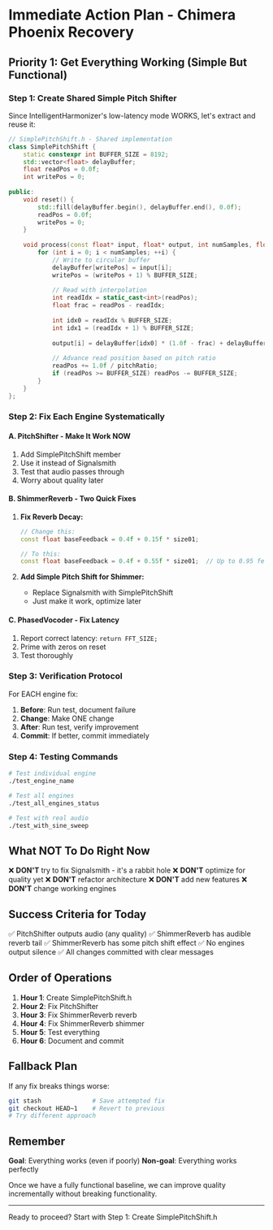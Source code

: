 # Immediate Action Plan - Chimera Phoenix Recovery

## Priority 1: Get Everything Working (Simple But Functional)

### Step 1: Create Shared Simple Pitch Shifter
Since IntelligentHarmonizer's low-latency mode WORKS, let's extract and reuse it:

```cpp
// SimplePitchShift.h - Shared implementation
class SimplePitchShift {
    static constexpr int BUFFER_SIZE = 8192;
    std::vector<float> delayBuffer;
    float readPos = 0.0f;
    int writePos = 0;
    
public:
    void reset() {
        std::fill(delayBuffer.begin(), delayBuffer.end(), 0.0f);
        readPos = 0.0f;
        writePos = 0;
    }
    
    void process(const float* input, float* output, int numSamples, float pitchRatio) {
        for (int i = 0; i < numSamples; ++i) {
            // Write to circular buffer
            delayBuffer[writePos] = input[i];
            writePos = (writePos + 1) % BUFFER_SIZE;
            
            // Read with interpolation
            int readIdx = static_cast<int>(readPos);
            float frac = readPos - readIdx;
            
            int idx0 = readIdx % BUFFER_SIZE;
            int idx1 = (readIdx + 1) % BUFFER_SIZE;
            
            output[i] = delayBuffer[idx0] * (1.0f - frac) + delayBuffer[idx1] * frac;
            
            // Advance read position based on pitch ratio
            readPos += 1.0f / pitchRatio;
            if (readPos >= BUFFER_SIZE) readPos -= BUFFER_SIZE;
        }
    }
};
```

### Step 2: Fix Each Engine Systematically

#### A. PitchShifter - Make It Work NOW
1. Add SimplePitchShift member
2. Use it instead of Signalsmith
3. Test that audio passes through
4. Worry about quality later

#### B. ShimmerReverb - Two Quick Fixes
1. **Fix Reverb Decay:**
   ```cpp
   // Change this:
   const float baseFeedback = 0.4f + 0.15f * size01;
   
   // To this:
   const float baseFeedback = 0.4f + 0.55f * size01;  // Up to 0.95 feedback
   ```

2. **Add Simple Pitch Shift for Shimmer:**
   - Replace Signalsmith with SimplePitchShift
   - Just make it work, optimize later

#### C. PhasedVocoder - Fix Latency
1. Report correct latency: `return FFT_SIZE;`
2. Prime with zeros on reset
3. Test thoroughly

### Step 3: Verification Protocol

For EACH engine fix:
1. **Before**: Run test, document failure
2. **Change**: Make ONE change
3. **After**: Run test, verify improvement
4. **Commit**: If better, commit immediately

### Step 4: Testing Commands

```bash
# Test individual engine
./test_engine_name

# Test all engines
./test_all_engines_status

# Test with real audio
./test_with_sine_sweep
```

## What NOT To Do Right Now

❌ **DON'T** try to fix Signalsmith - it's a rabbit hole
❌ **DON'T** optimize for quality yet
❌ **DON'T** refactor architecture 
❌ **DON'T** add new features
❌ **DON'T** change working engines

## Success Criteria for Today

✅ PitchShifter outputs audio (any quality)
✅ ShimmerReverb has audible reverb tail
✅ ShimmerReverb has some pitch shift effect
✅ No engines output silence
✅ All changes committed with clear messages

## Order of Operations

1. **Hour 1**: Create SimplePitchShift.h
2. **Hour 2**: Fix PitchShifter
3. **Hour 3**: Fix ShimmerReverb reverb
4. **Hour 4**: Fix ShimmerReverb shimmer
5. **Hour 5**: Test everything
6. **Hour 6**: Document and commit

## Fallback Plan

If any fix breaks things worse:
```bash
git stash              # Save attempted fix
git checkout HEAD~1    # Revert to previous
# Try different approach
```

## Remember

**Goal**: Everything works (even if poorly)
**Non-goal**: Everything works perfectly

Once we have a fully functional baseline, we can improve quality incrementally without breaking functionality.

---

Ready to proceed? Start with Step 1: Create SimplePitchShift.h